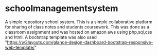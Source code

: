 # schoolmanagementsystem
A simple repository school system.
This is a simple collaborative platform for sharing of class notes and students coursework.
This was done as a classroom assignment and was hosted on amazon aws using php,sql,css and html.
A bootstrap template was also used "https://w3layouts.com/glance-design-dashboard-bootstrap-responsive-web-template/"
